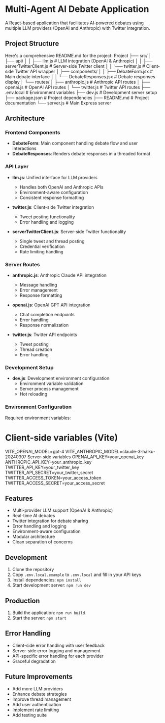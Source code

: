 # Multi-Agent AI Debate Application

A React-based application that facilitates AI-powered debates using multiple LLM providers (OpenAI and Anthropic) with Twitter integration.

## Project Structure

Here's a comprehensive README.md for the project:
Project
├── src/
│ ├── api/
│ │ ├── llm.js # LLM integration (OpenAI & Anthropic)
│ │ ├── serverTwitterClient.js # Server-side Twitter client
│ │ └── twitter.js # Client-side Twitter API wrapper
│ ├── components/
│ │ ├── DebateForm.jsx # Main debate interface
│ │ └── DebateResponses.jsx # Debate responses display
│ └── routes/
│ ├── anthropic.js # Anthropic API routes
│ ├── openai.js # OpenAI API routes
│ └── twitter.js # Twitter API routes
├── .env.local # Environment variables
├── dev.js # Development server setup
├── package.json # Project dependencies
├── README.md # Project documentation
└── server.js # Main Express server


## Architecture

### Frontend Components
- **DebateForm**: Main component handling debate flow and user interactions
- **DebateResponses**: Renders debate responses in a threaded format

### API Layer
- **llm.js**: Unified interface for LLM providers
  - Handles both OpenAI and Anthropic APIs
  - Environment-aware configuration
  - Consistent response formatting

- **twitter.js**: Client-side Twitter integration
  - Tweet posting functionality
  - Error handling and logging

- **serverTwitterClient.js**: Server-side Twitter functionality
  - Single tweet and thread posting
  - Credential verification
  - Rate limiting handling

### Server Routes
- **anthropic.js**: Anthropic Claude API integration
  - Message handling
  - Error management
  - Response formatting

- **openai.js**: OpenAI GPT API integration
  - Chat completion endpoints
  - Error handling
  - Response normalization

- **twitter.js**: Twitter API endpoints
  - Tweet posting
  - Thread creation
  - Error handling

### Development Setup
- **dev.js**: Development environment configuration
  - Environment variable validation
  - Server process management
  - Hot reloading

### Environment Configuration
Required environment variables:
# Client-side variables (Vite)
VITE_OPENAI_MODEL=gpt-4
VITE_ANTHROPIC_MODEL=claude-3-haiku-20240307
Server-side variables
OPENAI_API_KEY=your_openai_key
ANTHROPIC_API_KEY=your_anthropic_key
TWITTER_API_KEY=your_twitter_key
TWITTER_API_SECRET=your_twitter_secret
TWITTER_ACCESS_TOKEN=your_access_token
TWITTER_ACCESS_SECRET=your_access_secret

## Features
- Multi-provider LLM support (OpenAI & Anthropic)
- Real-time AI debates
- Twitter integration for debate sharing
- Error handling and logging
- Environment-aware configuration
- Modular architecture
- Clean separation of concerns

## Development
1. Clone the repository
2. Copy `.env.local.example` to `.env.local` and fill in your API keys
3. Install dependencies: `npm install`
4. Start development server: `npm run dev`

## Production
1. Build the application: `npm run build`
2. Start the server: `npm start`

## Error Handling
- Client-side error handling with user feedback
- Server-side error logging and management
- API-specific error handling for each provider
- Graceful degradation

## Future Improvements
- Add more LLM providers
- Enhance debate strategies
- Improve thread management
- Add user authentication
- Implement rate limiting
- Add testing suite